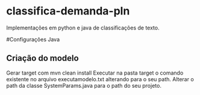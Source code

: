 # classifica-demanda-pln
Implementações em python e java de classificações de texto.

#Configurações Java

## Criação do modelo

Gerar target com mvn clean install
Executar na pasta target o comando existente no arquivo executamodelo.txt alterando para o seu path.
Alterar o path da classe SystemParams.java para o path do seu projeto.

